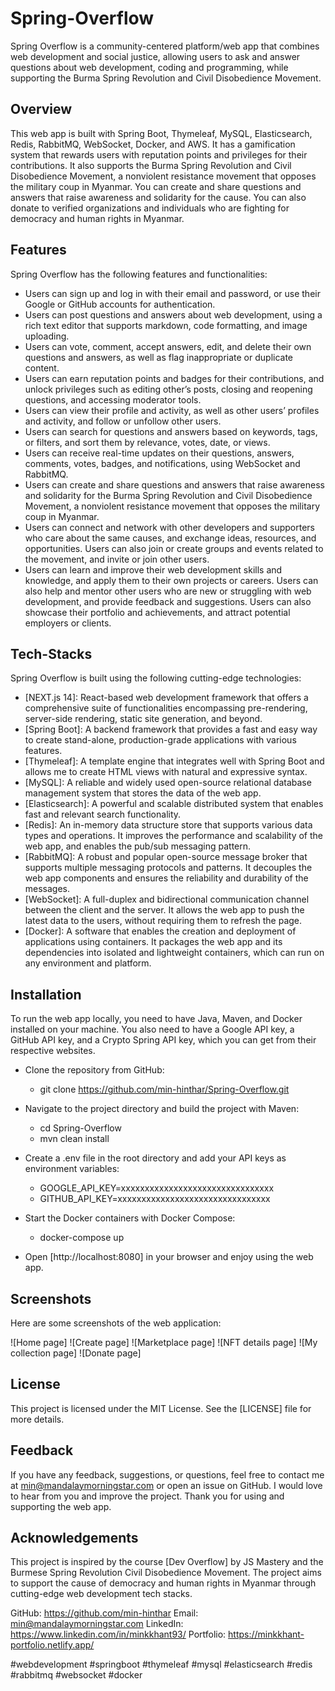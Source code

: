 # Spring-Overflow
Spring Overflow is a community-centered platform/web app that combines web development and social justice, allowing users to ask and answer questions about web development, coding and programming, while supporting the Burma Spring Revolution and Civil Disobedience Movement.

## Overview
This web app is built with Spring Boot, Thymeleaf, MySQL, Elasticsearch, Redis, RabbitMQ, WebSocket, Docker, and AWS. It has a gamification system that rewards users with reputation points and privileges for their contributions. It also supports the Burma Spring Revolution and Civil Disobedience Movement, a nonviolent resistance movement that opposes the military coup in Myanmar. You can create and share questions and answers that raise awareness and solidarity for the cause. You can also donate to verified organizations and individuals who are fighting for democracy and human rights in Myanmar.

## Features

Spring Overflow has the following features and functionalities:

- Users can sign up and log in with their email and password, or use their Google or GitHub accounts for authentication.
- Users can post questions and answers about web development, using a rich text editor that supports markdown, code formatting, and image uploading.
- Users can vote, comment, accept answers, edit, and delete their own questions and answers, as well as flag inappropriate or duplicate content.
- Users can earn reputation points and badges for their contributions, and unlock privileges such as editing other’s posts, closing and reopening questions, and accessing moderator tools.
- Users can view their profile and activity, as well as other users’ profiles and activity, and follow or unfollow other users.
- Users can search for questions and answers based on keywords, tags, or filters, and sort them by relevance, votes, date, or views.
- Users can receive real-time updates on their questions, answers, comments, votes, badges, and notifications, using WebSocket and RabbitMQ.
- Users can create and share questions and answers that raise awareness and solidarity for the Burma Spring Revolution and Civil Disobedience Movement, a nonviolent resistance movement that opposes the military coup in Myanmar.
- Users can connect and network with other developers and supporters who care about the same causes, and exchange ideas, resources, and opportunities. Users can also join or create groups and events related to the movement, and invite or join other users.
- Users can learn and improve their web development skills and knowledge, and apply them to their own projects or careers. Users can also help and mentor other users who are new or struggling with web development, and provide feedback and suggestions. Users can also showcase their portfolio and achievements, and attract potential employers or clients.

## Tech-Stacks

Spring Overflow is built using the following cutting-edge technologies:

- [NEXT.js 14]:  React-based web development framework that offers a comprehensive suite of functionalities encompassing pre-rendering, server-side rendering, static site generation, and beyond.
- [Spring Boot]: A backend framework that provides a fast and easy way to create stand-alone, production-grade applications with various features.
- [Thymeleaf]: A template engine that integrates well with Spring Boot and allows me to create HTML views with natural and expressive syntax.
- [MySQL]: A reliable and widely used open-source relational database management system that stores the data of the web app.
- [Elasticsearch]: A powerful and scalable distributed system that enables fast and relevant search functionality.
- [Redis]: An in-memory data structure store that supports various data types and operations. It improves the performance and scalability of the web app, and enables the pub/sub messaging pattern.
- [RabbitMQ]: A robust and popular open-source message broker that supports multiple messaging protocols and patterns. It decouples the web app components and ensures the reliability and durability of the messages.
- [WebSocket]: A full-duplex and bidirectional communication channel between the client and the server. It allows the web app to push the latest data to the users, without requiring them to refresh the page.
- [Docker]: A software that enables the creation and deployment of applications using containers. It packages the web app and its dependencies into isolated and lightweight containers, which can run on any environment and platform.

## Installation

To run the web app locally, you need to have Java, Maven, and Docker installed on your machine. You also need to have a Google API key, a GitHub API key, and a Crypto Spring API key, which you can get from their respective websites.

- Clone the repository from GitHub:
  - git clone https://github.com/min-hinthar/Spring-Overflow.git
    
- Navigate to the project directory and build the project with Maven:
  - cd Spring-Overflow
  - mvn clean install
    
- Create a .env file in the root directory and add your API keys as environment variables:
  - GOOGLE_API_KEY=xxxxxxxxxxxxxxxxxxxxxxxxxxxxxxxx
  - GITHUB_API_KEY=xxxxxxxxxxxxxxxxxxxxxxxxxxxxxxxx

- Start the Docker containers with Docker Compose:
  - docker-compose up

- Open [http://localhost:8080] in your browser and enjoy using the web app.


## Screenshots

Here are some screenshots of the web application:

![Home page]
![Create page]
![Marketplace page]
![NFT details page]
![My collection page]
![Donate page]

## License

This project is licensed under the MIT License. See the [LICENSE] file for more details.

## Feedback

If you have any feedback, suggestions, or questions, feel free to contact me at min@mandalaymorningstar.com or open an issue on GitHub. I would love to hear from you and improve the project. Thank you for using and supporting the web app.

## Acknowledgements

This project is inspired by the course [Dev Overflow] by JS Mastery and the Burmese Spring Revolution Civil Disobedience Movement. The project aims to support the cause of democracy and human rights in Myanmar through cutting-edge web development tech stacks.

GitHub: https://github.com/min-hinthar 
Email: min@mandalaymorningstar.com 
LinkedIn: https://www.linkedin.com/in/minkkhant93/ 
Portfolio: https://minkkhant-portfolio.netlify.app/ 

#webdevelopment #springboot #thymeleaf #mysql #elasticsearch #redis #rabbitmq #websocket #docker

